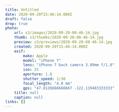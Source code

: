 ```yaml
---
title: Untitled
date: 2020-09-20T15:46:14.000Z
draft: false
drop: true
photo:
    url: s3/images/2020-09-20-08-46-14.jpg
    thumb: s3/thumbs/2020-09-20-08-46-14.jpg
    preview: s3/previews/2020-09-20-08-46-14.jpg
    created: 2020-09-20T15:46:14.000Z
    exif:
        make: Apple
        model: "iPhone 7"
        lens: "iPhone 7 back camera 3.99mm f/1.8"
        iso: 25
        aperture: 1.8
        shutter_speed: 1/30
        focal_length: "4.0 mm"
        gps: "47.8126666666667 -122.119483333333"
    title: null
    caption: null
links: []
---
```

